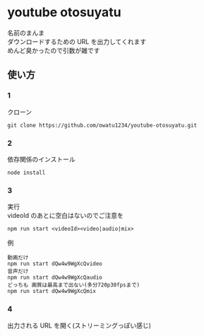 # youtube otosuyatu

名前のまんま  
ダウンロードするための URL を出力してくれます  
めんど臭かったので引数が雑です

## 使い方

### 1

クローン

```
git clone https://github.com/owatu1234/youtube-otosuyatu.git
```

### 2

依存関係のインストール

```
node install
```

### 3

実行  
videoId のあとに空白はないのでご注意を

```
npm run start <videoId><video|audio|mix>
```

例

```
動画だけ
npm run start dQw4w9WgXcQvideo
音声だけ
npm run start dQw4w9WgXcQaudio
どっちも 画質は最高まで出ない(多分720p30fpsまで)
npm run start dQw4w9WgXcQmix
```

### 4

出力される URL を開く(ストリーミングっぽい感じ)
